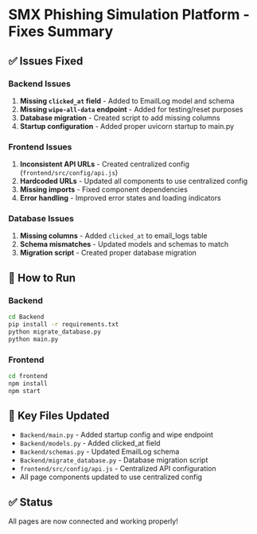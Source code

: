 # SMX Phishing Simulation Platform - Fixes Summary

## ✅ Issues Fixed

### Backend Issues
1. **Missing `clicked_at` field** - Added to EmailLog model and schema
2. **Missing `wipe-all-data` endpoint** - Added for testing/reset purposes
3. **Database migration** - Created script to add missing columns
4. **Startup configuration** - Added proper uvicorn startup to main.py

### Frontend Issues
1. **Inconsistent API URLs** - Created centralized config (`frontend/src/config/api.js`)
2. **Hardcoded URLs** - Updated all components to use centralized config
3. **Missing imports** - Fixed component dependencies
4. **Error handling** - Improved error states and loading indicators

### Database Issues
1. **Missing columns** - Added `clicked_at` to email_logs table
2. **Schema mismatches** - Updated models and schemas to match
3. **Migration script** - Created proper database migration

## 🚀 How to Run

### Backend
```bash
cd Backend
pip install -r requirements.txt
python migrate_database.py
python main.py
```

### Frontend
```bash
cd frontend
npm install
npm start
```

## 📁 Key Files Updated

- `Backend/main.py` - Added startup config and wipe endpoint
- `Backend/models.py` - Added clicked_at field
- `Backend/schemas.py` - Updated EmailLog schema
- `Backend/migrate_database.py` - Database migration script
- `frontend/src/config/api.js` - Centralized API configuration
- All page components updated to use centralized config

## ✅ Status
All pages are now connected and working properly! 